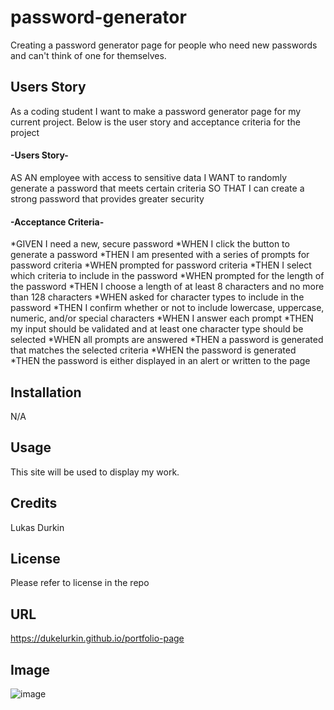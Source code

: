# password-generator
Creating a password generator page for people who need new passwords and can't think of one for themselves.




## Users Story
As a coding student I want to make a password generator page for my current project. 
Below is the user story and acceptance criteria for the project

#### -Users Story-
AS AN employee with access to sensitive data
I WANT to randomly generate a password that meets certain criteria
SO THAT I can create a strong password that provides greater security

#### -Acceptance Criteria-

*GIVEN I need a new, secure password
*WHEN I click the button to generate a password
*THEN I am presented with a series of prompts for password criteria
*WHEN prompted for password criteria
*THEN I select which criteria to include in the password
*WHEN prompted for the length of the password
*THEN I choose a length of at least 8 characters and no more than 128 characters
*WHEN asked for character types to include in the password
*THEN I confirm whether or not to include lowercase, uppercase, numeric, and/or special characters
*WHEN I answer each prompt
*THEN my input should be validated and at least one character type should be selected
*WHEN all prompts are answered
*THEN a password is generated that matches the selected criteria
*WHEN the password is generated
*THEN the password is either displayed in an alert or written to the page




## Installation

N/A

## Usage

This site will be used to display my work.

## Credits

Lukas Durkin

## License
Please refer to license in the repo

## URL
https://dukelurkin.github.io/portfolio-page

## Image
![image](./assets/images/portfolio-page-image.png)

